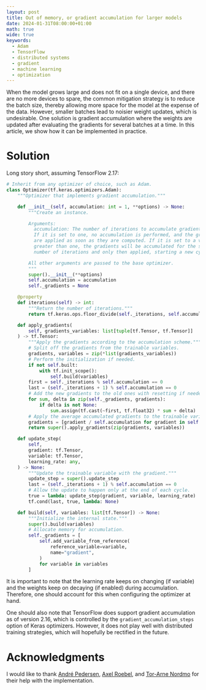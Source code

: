 ```yaml
---
layout: post
title: Out of memory, or gradient accumulation for larger models
date: 2024-01-31T08:00:00+01:00
math: true
wide: true
keywords:
  - Adam
  - TensorFlow
  - distributed systems
  - gradient
  - machine learning
  - optimization
---
```


When the model grows large and does not fit on a single device, and there are no
more devices to spare, the common mitigation strategy is to reduce the batch
size, thereby allowing more space for the model at the expense of the data.
However, smaller batches lead to noisier weight updates, which is undesirable.
One solution is gradient accumulation where the weights are updated after
evaluating the gradients for several batches at a time. In this article, we show
how it can be implemented in practice.

# Solution

Long story short, assuming TensorFlow 2.17:

```python
# Inherit from any optimizer of choice, such as Adam.
class Optimizer(tf.keras.optimizers.Adam):
    """Optimizer that implements gradient accumulation."""

    def __init__(self, accumulation: int = 1, **options) -> None:
        """Create an instance.

        Arguments:
          accumulation: The number of iterations to accumulate gradients over.
          If it is set to one, no accumulation is performed, and the gradients
          are applied as soon as they are computed. If it is set to a value
          greater than one, the gradients will be accumulated for the specified
          number of iterations and only then applied, starting a new cycle.

        All other arguments are passed to the base optimizer.
        """
        super().__init__(**options)
        self.accumulation = accumulation
        self._gradients = None

    @property
    def iterations(self) -> int:
        """Return the number of iterations."""
        return tf.keras.ops.floor_divide(self._iterations, self.accumulation)

    def apply_gradients(
        self, gradients_variables: list[tuple[tf.Tensor, tf.Tensor]]
    ) -> tf.Tensor:
        """Apply the gradients according to the accumulation scheme."""
        # Split off the gradients from the trainable variables.
        gradients, variables = zip(*list(gradients_variables))
        # Perform the initialization if needed.
        if not self.built:
            with tf.init_scope():
                self.build(variables)
        first = self._iterations % self.accumulation == 0
        last = (self._iterations + 1) % self.accumulation == 0
        # Add the new gradients to the old ones with resetting if needed.
        for sum, delta in zip(self._gradients, gradients):
            if delta is not None:
                sum.assign(tf.cast(~first, tf.float32) * sum + delta)
        # Apply the average accumulated gradients to the trainable variables.
        gradients = [gradient / self.accumulation for gradient in self._gradients]
        return super().apply_gradients(zip(gradients, variables))

    def update_step(
        self,
        gradient: tf.Tensor,
        variable: tf.Tensor,
        learning_rate: any,
    ) -> None:
        """Update the trainable variable with the gradient."""
        update_step = super().update_step
        last = (self._iterations + 1) % self.accumulation == 0
        # Allow the update to happen only at the end of each cycle.
        true = lambda: update_step(gradient, variable, learning_rate)
        tf.cond(last, true, lambda: None)

    def build(self, variables: list[tf.Tensor]) -> None:
        """Initialize the internal state."""
        super().build(variables)
        # Allocate memory for accumulation.
        self._gradients = [
            self.add_variable_from_reference(
                reference_variable=variable,
                name="gradient",
            )
            for variable in variables
        ]
```

It is important to note that the learning rate keeps on changing (if variable)
and the weights keep on decaying (if enabled) during accumulation. Therefore,
one should account for this when configuring the optimizer at hand.

One should also note that TensorFlow does support gradient accumulation as of
version 2.16, which is controlled by the `gradient_accumulation_steps` option of
Keras optimizers. However, it does not play well with distributed training
strategies, which will hopefully be rectified in the future.

# Acknowledgments

I would like to thank [André Pedersen], [Axel Roebel], and [Tor-Arne Nordmo] for
their help with the implementation.

[André Pedersen]: https://github.com/andreped
[Axel Roebel]: https://github.com/roebel
[Tor-Arne Nordmo]: https://github.com/tno123
